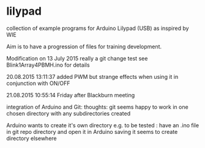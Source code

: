 # lilypad
collection of example programs for Arduino Lilypad (USB) as inspired by WIE

Aim is to have a progression of files for training development.

Modification on 13 July 2015
really a git change test 
see Blink1Array4PBMH.ino for details

20.08.2015 13:11:37
added PWM but strange effects when using it in conjunction with ON/OFF

21.08.2015 10:55:14   Friday after Blackburn meeting

integration of Arduino and Git: thoughts:
git seems happy to work in one chosen directory with any subdirectories created

Arduino wants to create it's own directory 
e.g. to be tested : have an .ino file in git repo directory and open it in Arduino 
	saving it seems to create  directory elsewhere 
	

